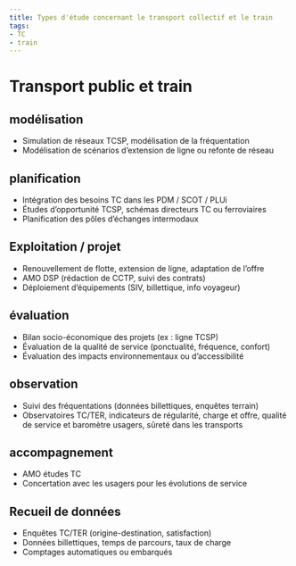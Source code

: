```yaml
---
title: Types d'étude concernant le transport collectif et le train
tags:
- TC
- train
---
```

# Transport public et train

## modélisation
- Simulation de réseaux TCSP, modélisation de la fréquentation
- Modélisation de scénarios d’extension de ligne ou refonte de réseau

## planification
- Intégration des besoins TC dans les PDM / SCOT / PLUi
- Études d’opportunité TCSP, schémas directeurs TC ou ferroviaires
- Planification des pôles d’échanges intermodaux

## Exploitation / projet
- Renouvellement de flotte, extension de ligne, adaptation de l’offre
- AMO DSP (rédaction de CCTP, suivi des contrats)
- Déploiement d’équipements (SIV, billettique, info voyageur)

## évaluation
- Bilan socio-économique des projets (ex : ligne TCSP)
- Évaluation de la qualité de service (ponctualité, fréquence, confort)
- Évaluation des impacts environnementaux ou d’accessibilité

## observation
- Suivi des fréquentations (données billettiques, enquêtes terrain)
- Observatoires TC/TER, indicateurs de régularité, charge et offre, qualité de service et baromètre usagers, sûreté dans les transports

## accompagnement
- AMO études TC
- Concertation avec les usagers pour les évolutions de service

## Recueil de données
- Enquêtes TC/TER (origine-destination, satisfaction)
- Données billettiques, temps de parcours, taux de charge
- Comptages automatiques ou embarqués
